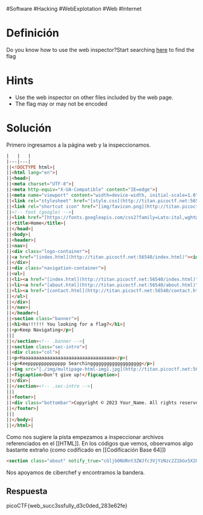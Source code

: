 #Software #Hacking #WebExplotation #Web #Internet 
# Definición
Do you know how to use the web inspector?Start searching [here](http://titan.picoctf.net:56540/) to find the flag
# Hints
- Use the web inspector on other files included by the web page.
- The flag may or may not be encoded
# Solución
Primero ingresamos a la página web y la inspeccionamos.
```html
|   |   |
|---|---|
||<!DOCTYPE html>|
||<html lang="en">|
||<head>|
||<meta charset="UTF-8">|
||<meta http-equiv="X-UA-Compatible" content="IE=edge">|
||<meta name="viewport" content="width=device-width, initial-scale=1.0">|
||<link rel="stylesheet" href="[style.css](http://titan.picoctf.net:56540/style.css)">|
||<link rel="shortcut icon" href="[img/favicon.png](http://titan.picoctf.net:56540/img/favicon.png)" type="image/x-icon">|
||<!-- font (google) -->|
||<link href="[https://fonts.googleapis.com/css2?family=Lato:ital,wght@0,400;0,700;1,400&display=swap](https://fonts.googleapis.com/css2?family=Lato:ital,wght@0,400;0,700;1,400&display=swap)" rel="stylesheet">|
||<title>Home</title>|
||</head>|
||<body>|
||<header>|
||<nav>|
||<div class="logo-container">|
||<a href="[index.html](http://titan.picoctf.net:56540/index.html)"><img src="[img/binding_dark.gif](http://titan.picoctf.net:56540/img/binding_dark.gif)" alt="logo"></a>|
||</div>|
||<div class="navigation-container">|
||<ul>|
||<li><a href="[index.html](http://titan.picoctf.net:56540/index.html)">Home</a></li>|
||<li><a href="[about.html](http://titan.picoctf.net:56540/about.html)">About</a></li>|
||<li><a href="[contact.html](http://titan.picoctf.net:56540/contact.html)">Contact</a></li>|
||</ul>|
||</div>|
||</nav>|
||</header>|
||<section class="banner">|
||<h1>Ha!!!!!! You looking for a flag?</h1>|
||<p>Keep Navigating</p>|
|||
||</section><!-- .banner -->|
||<section class="sec-intro">|
||<div class="col">|
||<p>Haaaaaaaaaaaaaaaaaaaaaaaaaaaaaaaaaa</p>|
||<p>Keepppppppppppppp Searchinggggggggggggggggggg</p>|
||<img src="[./img/multipage-html-img1.jpg](http://titan.picoctf.net:56540/img/multipage-html-img1.jpg)" alt="person">|
||<figcaption>Don't give up!</figcaption>|
||</div>|
||</section><!-- .sec-intro -->|
|||
||<footer>|
||<div class="bottombar">Copyright © 2023 Your_Name. All rights reserved.</div>|
||</footer>|
|||
||</body>|
||</html>|
```

Como nos sugiere la pista empezamos a inspeccionar archivos referenciados en el [[HTML]].
En los códigos que vemos, observamos algo bastante extraño (como codificado en [[Codificación Base 64]])
```html
<section class="about" notify_true="cGljb0NURnt3ZWJfc3VjYzNzc2Z1bGx5X2QzYzBkZWRfMjgzZTYyZmV9">
```
Nos apoyamos de ciberchef y encontramos la bandera.
## Respuesta
picoCTF{web_succ3ssfully_d3c0ded_283e62fe}